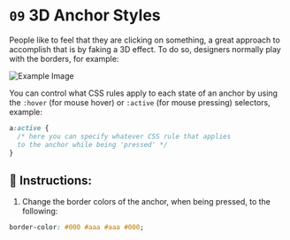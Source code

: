 # `09` 3D Anchor Styles

People like to feel that they are clicking on something, a great approach to accomplish that is by faking a 3D effect. To do so, designers normally play with the borders, for example:

![Example Image](../../.learn/assets/09-1.png?raw=true)

You can control what CSS rules apply to each state of an anchor by using the `:hover` (for mouse hover) or `:active` (for mouse pressing) selectors, example:

```css
a:active {
  /* here you can specify whatever CSS rule that applies
  to the anchor while being 'pressed' */
}
```

## 📝 Instructions:

1. Change the border colors of the anchor,
when being pressed, to the following:

```css
border-color: #000 #aaa #aaa #000;
```
